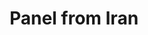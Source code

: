 ---
pid: obj5
artist: Unknown
location: Iran
title: Panel from Iran
_date: 1600 - 1625
object_type: panel
current_location: The Museum of Islamic Art, Qatar
source: https://commons.wikimedia.org/wiki/File:Unknown,_Iran_-_Panel_from_Iran_-_Google_Art_Project.jpg
permalink: "/qatar/obj5/"
layout: qatar_item
---